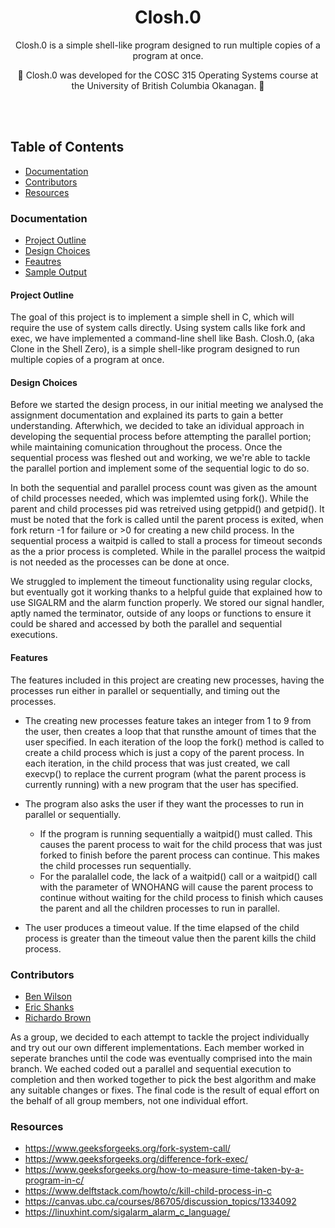 <h1 align="center">
  Closh.0
</h1>
<p align="center">
  
</p>

<p align="center">
 Closh.0 is a simple shell-like program designed to run multiple copies of a program at once. 
</p> 

<p align="center">
  🚧
 Closh.0 was developed for the COSC 315 Operating Systems course at the University of British Columbia Okanagan.
  🚧
</p>

<br><br>

## Table of Contents

- [Documentation](#documentation)
- [Contributors](#contributors)
- [Resources](#resources)



### Documentation
 - [Project Outline](#project-outline)
 - [Design Choices](#design-choices)
 - [Feautres](#features)
 - [Sample Output](/sampleoutputs.txt) 
 
 
#### Project Outline

The goal of this project is to implement a simple shell in C, which will require the use of
system calls directly. Using system calls like fork and exec, we have implemented a command-line shell like Bash. 
Closh.0, (aka Clone in the Shell Zero), is a simple shell-like program designed to run multiple copies of a program at once. 


#### Design Choices
Before we started the design process, in our initial meeting we analysed the assignment documentation and explained its parts to gain a better understanding. Afterwhich, we decided to take an idividual approach in developing the sequential process before attempting the parallel portion; while maintaining comunication throughout the process. Once the sequential process was fleshed out and working, we we're able to tackle the parallel portion and implement some of the sequential logic to do so. 

In both the sequential and parallel process count was given as the amount of child processes needed, which was implemted using fork(). While the parent and child processes pid was retreived using getppid() and getpid(). It must be noted that the fork is called until the parent process is exited, when fork return -1 for failure or >0  for creating a new child process. In the sequential process a waitpid is called to stall a process for timeout seconds as the a prior process is completed. While in the parallel process the waitpid is not needed as the processes can be done at once.

We struggled to implement the timeout functionality using regular clocks, but eventually got it working thanks to a helpful guide that explained how to use SIGALRM and the alarm function properly. We stored our signal handler, aptly named the terminator, outside of any loops or functions to ensure it could be shared and accessed by both the parallel and sequential executions.


#### Features
The features included in this project are creating new processes, having the processes run either in parallel or sequentially,
 and timing out the processes. 
 
* The creating new processes feature takes an integer from 1 to 9 from the user, then creates a loop that that runsthe amount of times that the user specified. In each iteration of the loop the fork() method is called to create a child process which is just a copy of the parent process. In each iteration, in the child process that was just created, we call execvp() to replace the current program (what the parent process is currently running) with a new program that the user has specified.

* The program also asks the user if they want the processes to run in parallel or sequentially. 
  * If the program is running sequentially a waitpid() must called. This causes the parent process to wait for the child process that was just forked to finish before the parent process can continue. This makes the child processes run sequentially. 
  * For the paralallel code, the lack of a waitpid() call or a waitpid() call with the parameter of WNOHANG will cause the parent process to continue without waiting for the child process to finish which causes the parent and all the children processes to run in parallel.

*  The user produces a timeout value. If the time elapsed of the child process is greater than the timeout value then the parent kills the child process.


### Contributors
 - [Ben Wilson](https://github.com/benmwilson)
 - [Eric Shanks](https://github.com/EricShanks68)
 - [Richardo Brown](https://github.com/Buttertoastt)

As a group, we decided to each attempt to tackle the project individually and try out our own different implementations. Each member worked in seperate branches until the code was eventually comprised into the main branch. We eached coded out a parallel and sequential execution to completion and then worked together to pick the best algorithm and make any suitable changes or fixes. The final code is the result of equal effort on the behalf of all group members, not one individual effort.


### Resources

* https://www.geeksforgeeks.org/fork-system-call/
* https://www.geeksforgeeks.org/difference-fork-exec/
* https://www.geeksforgeeks.org/how-to-measure-time-taken-by-a-program-in-c/ 
* https://www.delftstack.com/howto/c/kill-child-process-in-c  
* https://canvas.ubc.ca/courses/86705/discussion_topics/1334092
* https://linuxhint.com/sigalarm_alarm_c_language/
